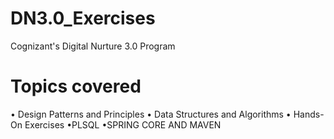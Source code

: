 # DN3.0_Exercises
Cognizant's Digital Nurture 3.0 Program
# Topics covered
• Design Patterns and Principles
• Data Structures and Algorithms
• Hands-On Exercises
•PLSQL
•SPRING CORE AND MAVEN
